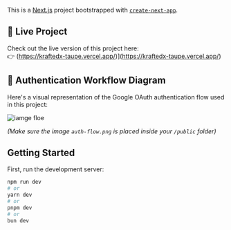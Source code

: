 This is a [Next.js](https://nextjs.org) project bootstrapped with [`create-next-app`](https://nextjs.org/docs/app/api-reference/cli/create-next-app).

## 🔗 Live Project

Check out the live version of this project here:  
👉 (https://kraftedx-taupe.vercel.app/)](https://kraftedx-taupe.vercel.app/)  


## 🔄 Authentication Workflow Diagram

Here's a visual representation of the Google OAuth authentication flow used in this project:

![iamge floe](https://github.com/user-attachments/assets/f534a57e-7c72-40f0-a105-9e1f7fcd8ef5)

_(Make sure the image `auth-flow.png` is placed inside your `/public` folder)_

## Getting Started

First, run the development server:

```bash
npm run dev
# or
yarn dev
# or
pnpm dev
# or
bun dev
